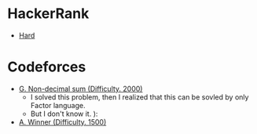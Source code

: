 # HackerRank

- [Hard](nearest/neighboring/city.md)

# Codeforces

- [G. Non-decimal sum (Difficulty. 2000)](codeforces/162G.rb)
  - I solved this problem, then I realized that this can be sovled by only Factor language.
  - But I don't know it. ):
- [A. Winner (Difficulty. 1500)](codeforces/2A.rb)
